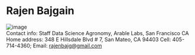 # Rajen Bajgain
![image](https://user-images.githubusercontent.com/82846211/227059118-ad515ce5-4ab7-4120-8e5f-c9e7d836a51e.png)         
Contact info: Staff Data Science Agronomy, Arable Labs, San Francisco CA
Home address: 348 E Hillsdale Blvd # 7, San Mateo, CA 94403
Cell: 405-714-4360; Email: rajenbajg@gmail.com 




